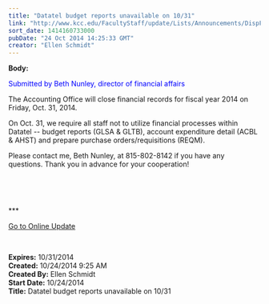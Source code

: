 ```yaml
---
title: "Datatel budget reports unavailable on 10/31"
link: "http://www.kcc.edu/FacultyStaff/update/Lists/Announcements/DispForm.aspx?ID=1691"
sort_date: 1414160733000
pubDate: "24 Oct 2014 14:25:33 GMT"
creator: "Ellen Schmidt"
---
```


<div><b>Body:</b> <div class="ExternalClass723ABFC62FFD4EF69600F7614E332657"><p style="color:blue">​Submitted by Beth Nunley, director of financial affairs</p>
<p>The Accounting Office will close financial records for fiscal year 2014 on Friday, Oct. 31, 2014. </p>
<p>On Oct. 31, we require all staff not to utilize financial processes within Datatel -- budget reports (GLSA &amp; GLTB), account expenditure detail (ACBL &amp; AHST) and prepare purchase orders/requisitions (REQM).</p>
<p>Please contact me, Beth Nunley, at 815-802-8142 if you have any questions. Thank you in advance for your cooperation!</p>
<p> </p>
<p> </p>
<p>***</p>
<p><a href="/update">Go to Online Update</a></p>
<p> </p></div></div>
<div><b>Expires:</b> 10/31/2014</div>
<div><b>Created:</b> 10/24/2014 9:25 AM</div>
<div><b>Created By:</b> Ellen Schmidt</div>
<div><b>Start Date:</b> 10/24/2014</div>
<div><b>Title:</b> Datatel budget reports unavailable on 10/31</div>
